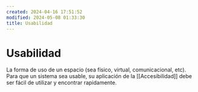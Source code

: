 ```yaml
---
created: 2024-04-16 17:51:52
modified: 2024-05-08 01:33:30
title: Usabilidad
---
```


# Usabilidad

La forma de uso de un espacio (sea físico, virtual, comunicacional, etc). Para que un sistema sea usable, su aplicación de la [[Accesibilidad]] debe ser fácil de utilizar y encontrar rapidamente.

